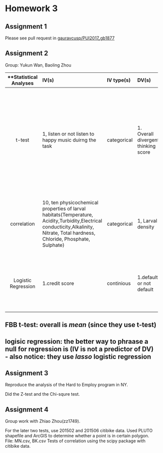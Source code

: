 # Homework 3

## Assignment 1
Please see pull request in [gauravcusp/PUI2017_gb1877](https://github.com/gauravcusp/PUI2017_gb1877/pull/2)

## Assignment 2

Group: Yukun Wan, Baoling Zhou

| **Statistical Analyses	|  IV(s)  |  IV type(s) |  DV(s)  |  DV type(s)  |  Control Var | Control Var type  | Question to be answered | _H0_ | alpha | link to paper **| 
|:----------:|:----------|:------------|:-------------|:-------------|:------------|:------------- |:------------------|:----:|:-------:|:-------|
t-test	| 1, listen or not listen to happy music duirng the task | categorical  | 1. Overall divergent thinking score | continious ratio | 2, gender, age | categorical, continuous | Is creativity higher for participants who listened to ‘happy music’ (i.e., classical music high on arousal and positive mood) while performing the divergent creativity task, than for participants who performed the task in silence. | overall divergent thinking score test group <= overall divergent thinking score control group | 0.0083 | [Happy creativity: Listening to happy music facilitates divergent thinking](http://journals.plos.org/plosone/article?id=10.1371/journal.pone.0182210)|
correlation | 10, ten physicochemical properties of larval habitats(Temperature, Acidity,Turbidity,Electrical conducticity,Alkalinity, Nitrate, Total hardness, Chloride, Phosphate, Sulphate)  | categorical | 1, Larval density| numerical | 2, 15 species; 11 different habitates | categorical | 	How strongly and in what direction are physicochemical factors and larval density related | there was no significant negative correlation between physicochemical characteristics and larval abundance | 0.05 | [Correlation between mosquito larval density and their habitat physicochemical characteristics in Mazandaran Province, northern Iran](http://journals.plos.org/plosntds/article?id=10.1371/journal.pntd.0005835) | 
Logistic Regression	| 1.credit score | continious  | 1.default or not default | categorical ||| 	How does application credit scoring determine the probability that a credit applicant will default on his/her credit obligation | there is no significant correlation between credit scoring and default rate of applicant | 1 | [Large Unbalanced Credit Scoring Using Lasso-Logistic Regression Ensemble](http://journals.plos.org/plosone/article?id=10.1371/journal.pone.0117844)|

## FBB t-test: overall is *mean* (since they use t-test)
## logisic regression: the better way to phraase a null for regression is (IV is not a predictor of DV) - also notice: they use *lasso* logistic regression

## Assignment 3
Reproduce the analysis of the Hard to Employ program in NY.

Did the Z-test and the Chi-squre test.

## Assignment 4

Group work with Zhiao Zhou(zz1749).

For the later two tests, use 201502 and 201506 citibike data. Used PLUTO shapefile and ArcGIS to determine whether a point is in certain polygon. File: MN.csv, BK.csv
Tests of correlation using the scipy package with citibike data.

